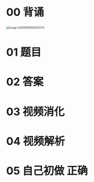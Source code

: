 # 00 背诵

<img src="https://cvp.oss-cn-shanghai.aliyuncs.com/202409281832531.png" alt="image-20240928183251273" style="zoom:50%;" />



# 01 题目





# 02 答案



# 03 视频消化





# 04 视频解析





# 05 自己初做 正确

